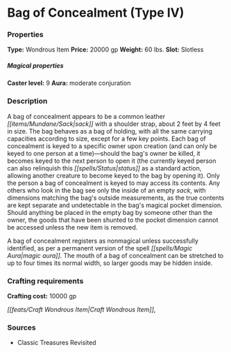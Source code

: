 ﻿---
Title: "Bag of Concealment (Type IV)"
Type: "Wondrous Item"
Price: "20000 gp"
Weight: "60 lbs."
Slot: "Slotless"
Caster level: "9"
Aura: "moderate conjuration"
Description: |
  "A _bag of concealment_ appears to be a common leather sack with a shoulder strap, about 2 feet by 4 feet in size. The bag behaves as a _bag of holding_, with all the same carrying capacities according to size, except for a few key points. Each _bag of concealment_ is keyed to a specific owner upon creation (and can only be keyed to one person at a time)—should the bag's owner be killed, it becomes keyed to the next person to open it (the currently keyed person can also relinquish this status as a standard action, allowing another creature to become keyed to the bag by opening it). Only the person a _bag of concealment_ is keyed to may access its contents. Any others who look in the bag see only the inside of an empty sack, with dimensions matching the bag's outside measurements, as the true contents are kept separate and undetectable in the bag's magical pocket dimension. Should anything be placed in the empty bag by someone other than the owner, the goods that have been shunted to the pocket dimension cannot be accessed unless the new item is removed.
  A _bag of concealment_ registers as nonmagical unless successfully identified, as per a permanent version of the spell _magic aura_. The mouth of a _bag of concealment_ can be stretched to up to four times its normal width, so larger goods may be hidden inside."
Crafting cost: "10000 gp"
Sources: "['Classic Treasures Revisited']"
---

# Bag of Concealment (Type IV)

### Properties

**Type:** Wondrous Item **Price:** 20000 gp **Weight:** 60 lbs. **Slot:** Slotless

##### Magical properties

**Caster level:** 9 **Aura:** moderate conjuration

### Description

A bag of concealment appears to be a common leather _[[items/Mundane/Sack|sack]]_ with a shoulder strap, about 2 feet by 4 feet in size. The bag behaves as a bag of holding, with all the same carrying capacities according to size, except for a few key points. Each bag of concealment is keyed to a specific owner upon creation (and can only be keyed to one person at a time)—should the bag's owner be killed, it becomes keyed to the next person to open it (the currently keyed person can also relinquish this _[[spells/Status|status]]_ as a standard action, allowing another creature to become keyed to the bag by opening it). Only the person a bag of concealment is keyed to may access its contents. Any others who look in the bag see only the inside of an empty _sack_, with dimensions matching the bag's outside measurements, as the true contents are kept separate and undetectable in the bag's magical pocket dimension. Should anything be placed in the empty bag by someone other than the owner, the goods that have been shunted to the pocket dimension cannot be accessed unless the new item is removed.

A bag of concealment registers as nonmagical unless successfully identified, as per a permanent version of the spell _[[spells/Magic Aura|magic aura]]_. The mouth of a bag of concealment can be stretched to up to four times its normal width, so larger goods may be hidden inside.

### Crafting requirements

**Crafting cost:** 10000 gp

_[[feats/Craft Wondrous Item|Craft Wondrous Item]]_,

### Sources

* Classic Treasures Revisited